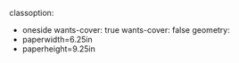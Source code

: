 classoption:
  - oneside
wants-cover: true
wants-cover: false
geometry:
- paperwidth=6.25in
- paperheight=9.25in
